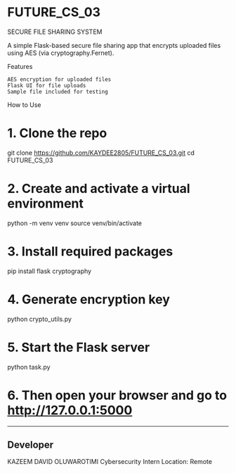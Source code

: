 # FUTURE_CS_03
SECURE FILE SHARING SYSTEM

A simple Flask-based secure file sharing app that encrypts uploaded files using AES (via cryptography.Fernet).

Features

    AES encryption for uploaded files
    Flask UI for file uploads
    Sample file included for testing

How to Use

# 1. Clone the repo
git clone https://github.com/KAYDEE2805/FUTURE_CS_03.git
cd FUTURE_CS_03

# 2. Create and activate a virtual environment
python -m venv venv
source venv/bin/activate

# 3. Install required packages
pip install flask cryptography

# 4. Generate encryption key
python crypto_utils.py

# 5. Start the Flask server
python task.py

# 6. Then open your browser and go to http://127.0.0.1:5000

---

## Developer
KAZEEM DAVID OLUWAROTIMI
Cybersecurity Intern
Location: Remote

